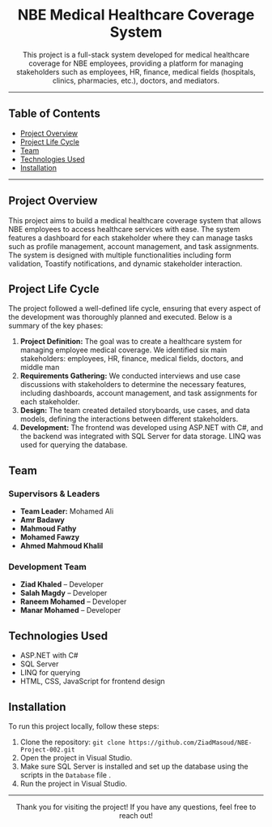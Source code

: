 <h1 align="center">NBE Medical Healthcare Coverage System</h1>

<p align="center">This project is a full-stack system developed for medical healthcare coverage for NBE employees, providing a platform for managing stakeholders such as employees, HR, finance, medical fields (hospitals, clinics, pharmacies, etc.), doctors, and mediators.</p>

---

## Table of Contents
- <a href="#project-overview">Project Overview</a>
- <a href="#project-life-cycle">Project Life Cycle</a>
- <a href="#team">Team</a>
- <a href="#technologies-used">Technologies Used</a>
- <a href="#installation">Installation</a>

---

<h2 id="project-overview">Project Overview</h2>

<p>This project aims to build a medical healthcare coverage system that allows NBE employees to access healthcare services with ease. The system features a dashboard for each stakeholder where they can manage tasks such as profile management, account management, and task assignments. The system is designed with multiple functionalities including form validation, Toastify notifications, and dynamic stakeholder interaction.</p>

<h2 id="project-life-cycle">Project Life Cycle</h2>

<p>The project followed a well-defined life cycle, ensuring that every aspect of the development was thoroughly planned and executed. Below is a summary of the key phases:</p>

<ol>
    <li><b>Project Definition:</b> The goal was to create a healthcare system for managing employee medical coverage. We identified six main stakeholders: employees, HR, finance, medical fields, doctors, and middle man</li>
    <li><b>Requirements Gathering:</b> We conducted interviews and use case discussions with stakeholders to determine the necessary features, including dashboards, account management, and task assignments for each stakeholder.</li>
    <li><b>Design:</b> The team created detailed storyboards, use cases, and data models, defining the interactions between different stakeholders.</li>
    <li><b>Development:</b> The frontend was developed using ASP.NET with C#, and the backend was integrated with SQL Server for data storage. LINQ was used for querying the database.</li>
</ol>

<h2 id="team">Team</h2>

<h3>Supervisors & Leaders</h3>
<ul>
    <li><b>Team Leader:</b> Mohamed Ali</li>
    <li><b>Amr Badawy</b></li>
    <li><b>Mahmoud Fathy</b></li>
    <li><b>Mohamed Fawzy</b></li>
    <li><b>Ahmed Mahmoud Khalil</b></li>
</ul>

<h3>Development Team</h3>
<ul>
    <li><b>Ziad Khaled</b> – Developer</li>
    <li><b>Salah Magdy</b> – Developer</li>
    <li><b>Raneem Mohamed</b> – Developer</li>
    <li><b>Manar Mohamed</b> – Developer</li>
</ul>

<h2 id="technologies-used">Technologies Used</h2>

<ul>
    <li>ASP.NET with C#</li>
    <li>SQL Server</li>
    <li>LINQ for querying</li>
    <li>HTML, CSS, JavaScript for frontend design</li>
</ul>

<h2 id="installation">Installation</h2>

<p>To run this project locally, follow these steps:</p>

<ol>
    <li>Clone the repository: <code>git clone https://github.com/ZiadMasoud/NBE-Project-002.git</code></li>
    <li>Open the project in Visual Studio.</li>
    <li>Make sure SQL Server is installed and set up the database using the scripts in the <code>Database</code> file .</li>
    <li>Run the project in Visual Studio.</li>
</ol>

---

<p align="center">Thank you for visiting the project! If you have any questions, feel free to reach out!</p>
